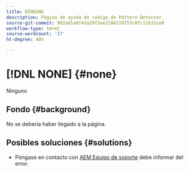 ```yaml
---
title: NINGUNO
description: Página de ayuda de código de Pattern Detector.
source-git-commit: 982ad1a6f43a29f2ee2284219757c8fc11b31ce0
workflow-type: tm+mt
source-wordcount: '27'
ht-degree: 48%

---
```



# [!DNL NONE] {#none}

Ninguno

## Fondo {#background}

No se debería haber llegado a la página.

## Posibles soluciones {#solutions}

* Póngase en contacto con [AEM Equipo de soporte](https://helpx.adobe.com/es/enterprise/using/support-for-experience-cloud.html) debe informar del error.
